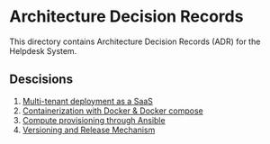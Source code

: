 # Architecture Decision Records 

This directory contains Architecture Decision Records (ADR) for the Helpdesk System. 

## Descisions 
1. [Multi-tenant deployment as a SaaS](https://github.com/dansil03/imbri-healthcare-helpdesk/blob/main/doc/arch/adr-001.md)
2. [Containerization with Docker & Docker compose](https://github.com/dansil03/imbri-healthcare-helpdesk/blob/main/doc/arch/adr-002.md)
3. [Compute provisioning through Ansible](https://github.com/dansil03/imbri-healthcare-helpdesk/blob/main/doc/arch/adr-003.md)
4. [Versioning and Release Mechanism](https://github.com/dansil03/imbri-healthcare-helpdesk/blob/main/doc/arch/adr-004.md)
